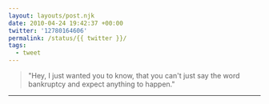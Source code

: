 ```yaml
---
layout: layouts/post.njk
date: 2010-04-24 19:42:37 +00:00
twitter: '12780164606'
permalink: /status/{{ twitter }}/
tags: 
  - tweet
---
```


> "Hey, I just wanted you to know, that you can't just say the word bankruptcy and expect anything to happen."

---
